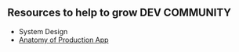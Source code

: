 ## Resources to help to grow DEV COMMUNITY
<ul>
  <li> System Design </li>
  <li> <a href="https://youtu.be/akXP6pC0piE"> Anatomy of Production App </a> </li>
</ul>
